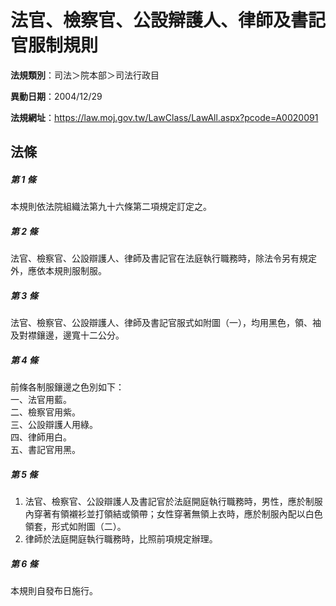 # 法官、檢察官、公設辯護人、律師及書記官服制規則

**法規類別**：司法＞院本部＞司法行政目

**異動日期**：2004/12/29  

**法規網址**：https://law.moj.gov.tw/LawClass/LawAll.aspx?pcode=A0020091





## 法條
##### 第 1 條
本規則依法院組織法第九十六條第二項規定訂定之。

##### 第 2 條
法官、檢察官、公設辯護人、律師及書記官在法庭執行職務時，除法令另有規定外，應依本規則服制服。

##### 第 3 條
法官、檢察官、公設辯護人、律師及書記官服式如附圖（一），均用黑色，領、袖及對襟鑲邊，邊寬十二公分。

##### 第 4 條
前條各制服鑲邊之色別如下：  
一、法官用藍。  
二、檢察官用紫。  
三、公設辯護人用綠。  
四、律師用白。  
五、書記官用黑。  

##### 第 5 條
1. 法官、檢察官、公設辯護人及書記官於法庭開庭執行職務時，男性，應於制服內穿著有領襯衫並打領結或領帶；女性穿著無領上衣時，應於制服內配以白色領套，形式如附圖（二）。
1. 律師於法庭開庭執行職務時，比照前項規定辦理。

##### 第 6 條
本規則自發布日施行。


